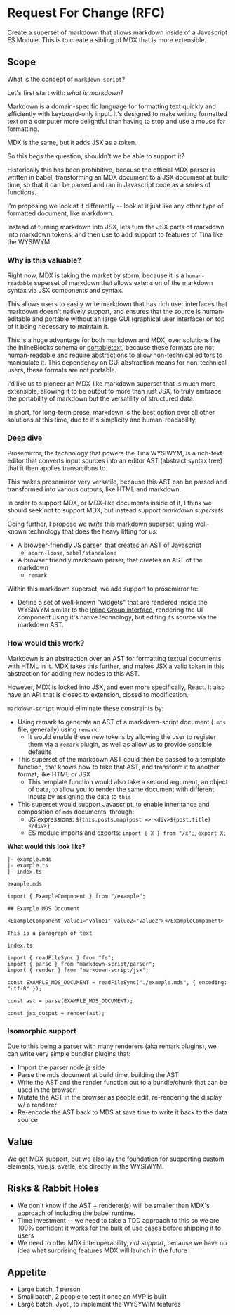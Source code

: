 # Request For Change (RFC)
<!--
  Provide a brief summary of what this RFC is about.
-->

Create a superset of markdown that allows markdown inside of a Javascript ES Module. This is to create a sibling of MDX that is more extensible.

## Scope
<!--
  Please outline at a high level what you expect from the result of actioning this RFC, including examples of implementation.
-->

What is the concept of `markdown-script`?

Let's first start with: _what is markdown?_

Markdown is a domain-specific language for formatting text quickly and efficiently with keyboard-only input. It's designed to make writing formatted text on a computer more delightful than having to stop and use a mouse for formatting.

MDX is the same, but it adds JSX as a token.

So this begs the question, shouldn't we be able to support it?

Historically this has been prohibitive, because the official MDX parser is written in babel, transforming an MDX document to a JSX document at build time, so that it can be parsed and ran in Javascript code as a series of functions.

I'm proposing we look at it differently -- look at it just like any other type of formatted document, like markdown.

Instead of turning markdown into JSX, lets turn the JSX parts of markdown into markdown tokens, and then use to add support to features of Tina like the WYSIWYM.

### Why is this valuable?

Right now, MDX is taking the market by storm, because it is a `human-readable` superset of markdown that allows extension of the markdown syntax via JSX components and syntax.

This allows users to easily write markdown that has rich user interfaces that markdown doesn't natively support, and ensures that the source is human-editable and portable without an large GUI (graphical user interface) on top of it being necessary to maintain it.

This is a huge advantage for both markdown and MDX, over solutions like the InlineBlocks schema or [portabletext](https://github.com/portabletext/portabletext), because these formats are not human-readable and require abstractions to allow non-technical editors to manipulate it. 
This dependency on GUI abstraction means for non-technical users, these formats are not portable.

I'd like us to pioneer an MDX-like markdown superset that is much more extensible, allowing it to be output to more than just JSX, to truly embrace the portability of markdown but the versatility of structured data.

In short, for long-term prose, markdown is the best option over all other solutions at this time, due to it's simplicity and human-readability.

### Deep dive

Prosemirror, the technology that powers the Tina WYSIWYM, is a rich-text editor that converts input sources into an editor AST (abstract syntax tree) that it then applies transactions to.

This makes prosemirror very versatile, because this AST can be parsed and transformed into various outputs, like HTML and markdown.

In order to support MDX, or MDX-like documents inside of it, I think we should seek not to support MDX, but instead support _markdown supersets_.

Going further, I propose we _write_ this markdown superset, using well-known technology that does the heavy lifting for us:

- A browser-friendly JS parser, that creates an AST of Javascript
  - `acorn-loose`, `babel/standalone`
- A browser friendly markdown parser, that creates an AST of the markdown
  - `remark`
  
Within this markdown superset, we add support to prosemirror to:

- Define a set of well-known "widgets" that are rendered inside the WYSIWYM similar to the [Inline Group interface](https://tinacms.org/docs/ui/inline-editing/inline-group/), rendering the UI component using it's native technology, but editing its source via the markdown AST.

### How would this work?

Markdown is an abstraction over an AST for formatting textual documents with HTML in it. MDX takes this further, and makes JSX a valid token in this abstraction for adding new nodes to this AST.

However, MDX is locked into JSX, and even more specifically, React. It also have an API that is closed to extension, closed to modification.

`markdown-script` would eliminate these constraints by:

- Using remark to generate an AST of a markdown-script document (`.mds` file, generally) using `remark`.
  - It would enable these new tokens by allowing the user to register them via a `remark` plugin, as well as allow us to provide sensible defaults
- This superset of the markdown AST could then be passed to a template function, that knows how to take that AST, and transform it to another format, like HTML or JSX
  - This template function would also take a second argument, an object of data, to allow you to render the same document with different inputs by assigning the data to `this`
- This superset would support Javascript, to enable inheritance and composition of `mds` documents, through:
  - JS expressions: `${this.posts.map(post => <div>${post.title}</div>}`
  - ES module imports and exports: `import { X } from "/x";`, `export X;`
 
**What would this look like?**

```
|- example.mds
|- example.ts
|- index.ts
```

`example.mds`
```
import { ExampleComponent } from "/example";

## Example MDS Document

<ExampleComponent value1="value1" value2="value2"></ExampleComponent>

This is a paragraph of text
```

`index.ts`
```
import { readFileSync } from "fs";
import { parse } from "markdown-script/parser";
import { render } from "markdown-script/jsx";

const EXAMPLE_MDS_DOCUMENT = readFileSync("./example.mds", { encoding: "utf-8" });

const ast = parse(EXAMPLE_MDS_DOCUMENT);

const jsx_output = render(ast);
```

### Isomorphic support

Due to this being a parser with many renderers (aka remark plugins), we can write very simple bundler plugins that:

- Import the parser node.js side
- Parse the mds document at build time, building the AST
- Write the AST and the render function out to a bundle/chunk that can be used in the browser
- Mutate the AST in the browser as people edit, re-rendering the display w/ a renderer
- Re-encode the AST back to MDS at save time to write it back to the data source

## Value
<!--
  Please outline the value the work from this RFC would deliver to the users of TinaCMS.
-->
We get MDX support, but we also lay the foundation for supporting custom elements, vue.js, svetle, etc directly in the WYSIWYM.

## Risks & Rabbit Holes
<!--
  Please outline any risks related to this RFC. Some examples:
  
  - List the unknowns
  - List the challenges that are likely to faced in implementing this RFC, such as co-ordinating with third parties, dealing with breaking changes, etc.
  - List the rabbit holes, or complicated parts, that could make the implementation of this RFC go off the rails or take too long
-->

- We don't know if the AST + renderer(s) will be smaller than MDX's approach of including the babel runtime.
- Time investment -- we need to take a TDD approach to this so we are 100% confident it works for the bulk of use cases before shipping it to users
- We need to offer MDX interoperability, _not support_, because we have no idea what surprising features MDX will launch in the future 

## Appetite
<!--
  Express how long you think is a reasonable time to spend on this.
  
  NOT how long you think it will take, but how long you think we should invest in this. We like to frame this as:
  
  - Small batch, 1-2 weeks
  - Medium batch, 3 weeks
  - Large batch, 3-6 weeks
-->
- Large batch, 1 person
- Small batch, 2 people to test it once an MVP is built
- Large batch, Jyoti, to implement the WYSYWIM features
